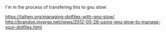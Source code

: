 I'm in the process of transfering this to gnu stow:

https://taihen.org/managing-dotfiles-with-gnu-stow/
http://brandon.invergo.net/news/2012-05-26-using-gnu-stow-to-manage-your-dotfiles.html

